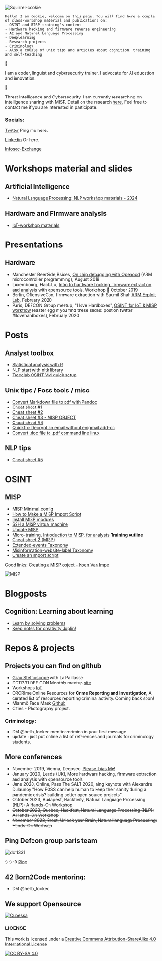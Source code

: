 ![Squirrel-cookie](/pictures/squirrel-cookie.png)

```
Hello! I am Cookie, welcome on this page. You will find here a couple of class-workshop material and publications on:
- OSINT and MISP training's content
- Hardware hacking and firmware reverse engineering
- AI and Natural Language Processing
- Deeplearning
- Research projects
- Criminology
- Also a couple of Unix tips and articles about cognition, training and self-teaching

```
🍪

I am a coder, linguist and cybersecurity trainer. I advocate for AI education and innovation.

🥠

Threat Intelligence and Cybersecurity: I am currently researching on intelligence sharing with MISP. Detail on the research [here.](research-project-misp.md) Feel free to contact me if you are interested in participate.


### Socials:

[Twitter](https://www.twitter.com/hello_locked) Ping me here.

[Linkedin](https://www.linkedin.com/in/paulinebourmeau)  Or here.

[Infosec-Exchange](https://infosec.exchange/@C00kie_two) 


# Workshops material and slides


## Artificial Intelligence

- [Natural Language Processing: NLP workshop materials - 2024](https://github.com/C00kie-/nlp-workshops)
   
## Hardware and Firmware analysis

- [IoT-workshop materials](https://github.com/C00kie-/IoT-workshop-materials)
  






# Presentations
  
## Hardware

- Manchester BeerSide,Bsides, [On chip debugging with Openocd](ARM_microcontroller_programming) (ARM microcontroller programming), August 2018
- Luxembourg, Hack.Lu, [Intro to hardware hacking, firmware extraction and analysis](https://cfp.hack.lu/hacklu19/talk/8YR7UM/) with opensource tools. Workshop :wrench: October 2019
- Berlin, OffensiveCon, firmware extraction with Saumil Shah [ARM Exploit Lab](https://www.offensivecon.org/trainings/2018/the-arm-iot-exploit-laboratory-saumil-shah.html), February 2020
- Paris, DEFCON Group meetup, "I love Hardboxes", [OSINT for IoT & MISP workflow](https://squirrel.lu) (easter egg if you find these slides: post on twitter #Ilovehardboxes), February 2020


# Posts

## Analyst toolbox
- [Statistical analysis with R](./statistics-with-R)
- [NLP start with nltk library](./NLP-start-with-nltk)
- [Tracelab OSINT VM quick setup](./Tracelabs-OSINT-VM-quick-setup)
  
## Unix tips / Foss tools / misc
- [Convert Markdown file to pdf with Pandoc](./convert-markdown-file-to-pdf)
- [Cheat sheet #1](./cheat-sheet-1)
- [Cheat sheet #2](./cheat-sheet-2)
- [Cheat sheet #3 - MISP OBJECT](./cheat-sheet-3)
- [Cheat sheet #4](./cheat-sheet-4)
- [Quickfix: Decrypt an email without enigmail add-on](./decrypt-an-email-without-add-on)
- [Convert .doc file to .pdf command line linux](./doc-to-pdf)

## NLP tips
- [Cheat sheet #5](./cheat-sheet-5)

# OSINT

## MISP
- [MISP Minimal config](./MISP-minimal-config)
- [How to Make a MISP Import Script](https://www.misp-project.org/2020/09/30/How-To-Make-A-MISP-Import-Script.html)
- [Install MISP modules](./install-misp-modules)
- [SSH a MISP virtual machine](./ssh-misp-vm)
- [Update MISP](./update-misp)
- [Micro-training, Introduction to MISP, for analysts](./intro-to-misp) **Training outline**
- [Cheat sheet 2 (MISP)](./cheat-sheet-2)
- [Extended-events Taxonomy](https://www.misp-project.org/taxonomies.html#_extended_event)
- [Misinformation-website-label Taxonomy](https://www.misp-project.org/taxonomies.html#_misinformation_website_label)
- [Create an import script](https://www.misp-project.org/authors/Pauline-Bourmeau/)

Good links:
[Creating a MISP object - Koen Van Impe](https://www.misp-project.org/2021/03/17/MISP-Objects-101.html/)



  
  
![MISP](/pictures/misp-logo.png)



# Blogposts

## Cognition: Learning about learning
- [Learn by solving problems](./learn-the-techniques)
- [Keep notes for creativity Joplin!](./keeping-notes-for-creativity)

# Repos & projects

## Projects you can find on github
- [Gliax Stethoscope](https://github.com/GliaX/Stethoscope) with La Paillasse
- DC11331 DEF CON Monthly meetup [site](https://www.dc11331.com)
- Workshops [IoT](https://github.com/C00kie-/workshop-materials)
- ORCRIme Online Resources for **Crime Reporting and Investigation**, A curated list of resources reporting criminal activity.  Coming back soon!
- Mianmö Face Mask [Github](https://github.com/Mianmo-project/mask-models)
- Cities - Photography project.

### Criminology:
- DM @hello_locked mention:crimino in your first message.
- update : just put online a list of references and journals for criminology students.

## More conferences
- November 2019, Vienna, Deepsec, [Please, bias Me!](https://blog.deepsec.net/roots-2019-invited-talk-please-bias-me-pauline-bourmeau/)
- January 2020, Leeds (UK), More hardware hacking, firmware extraction and analysis with opensource tools
- June 2020, Online, Pass The SALT 2020, ning keynote with Alexandre Dulaunoy "How FOSS can help human to keep their sanity during a pandemic crisis? building better open source projects".
- October 2023, Budapest, Hacktivity, Natural Language Processing (NLP): A Hands-On Workshop
- ~~October 2023, Quebec, Hackfest, Natural Language Processing (NLP): A Hands-On Workshop~~
- ~~November 2023, Brest, Unlock your Brain, Natural language Processing: Hands-On Worhsop~~
  

## Ping Defcon group paris team

![dc11331](/pictures/df.png)

:) :) :D 
[Ping](https://www.dc11331.com)


## 42 Born2Code mentoring:
- DM @hello_locked

## We support Opensource 

[![Cubessa](pictures/logo_color_red_no_text_black.jpg)](https://www.cubessa.com)



### LICENSE 
This work is licensed under a [Creative Commons Attribution-ShareAlike 4.0 International License](./LICENSE)

[![CC BY-SA 4.0][cc-by-sa-image]][cc-by-sa]

[cc-by-sa]: http://creativecommons.org/licenses/by-sa/4.0/

[cc-by-sa-image]: https://licensebuttons.net/l/by-sa/4.0/88x31.png

[cc-by-sa-shield]: https://img.shields.io/badge/License-CC%20BY--SA%204.0-lightgrey.svg




